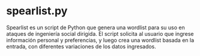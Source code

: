 # spearlist.py
Spearlist es un script de Python que genera una wordlist para su uso en ataques de ingeniería social dirigida. El script solicita al usuario que ingrese información personal y preferencias, y luego crea una wordlist basada en la entrada, con diferentes variaciones de los datos ingresados.
